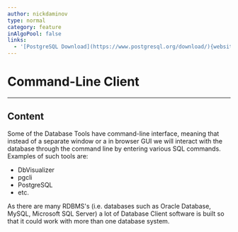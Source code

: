 ```yaml
---
author: nickdaminov
type: normal
category: feature
inAlgoPool: false
links:
  - '[PostgreSQL Download](https://www.postgresql.org/download/){website}'
---
```


# Command-Line Client


---

## Content

Some of the Database Tools have command-line interface, meaning that instead of a separate window or a in browser GUI we will interact with the database through the command line by entering various SQL commands. Examples of such tools are:

- DbVisualizer
- pgcli
- PostgreSQL
- etc.

As there are many RDBMS's (i.e. databases such as Oracle Database, MySQL, Microsoft SQL Server) a lot of Database Client software is built so that it could work with more than one database system.
 
